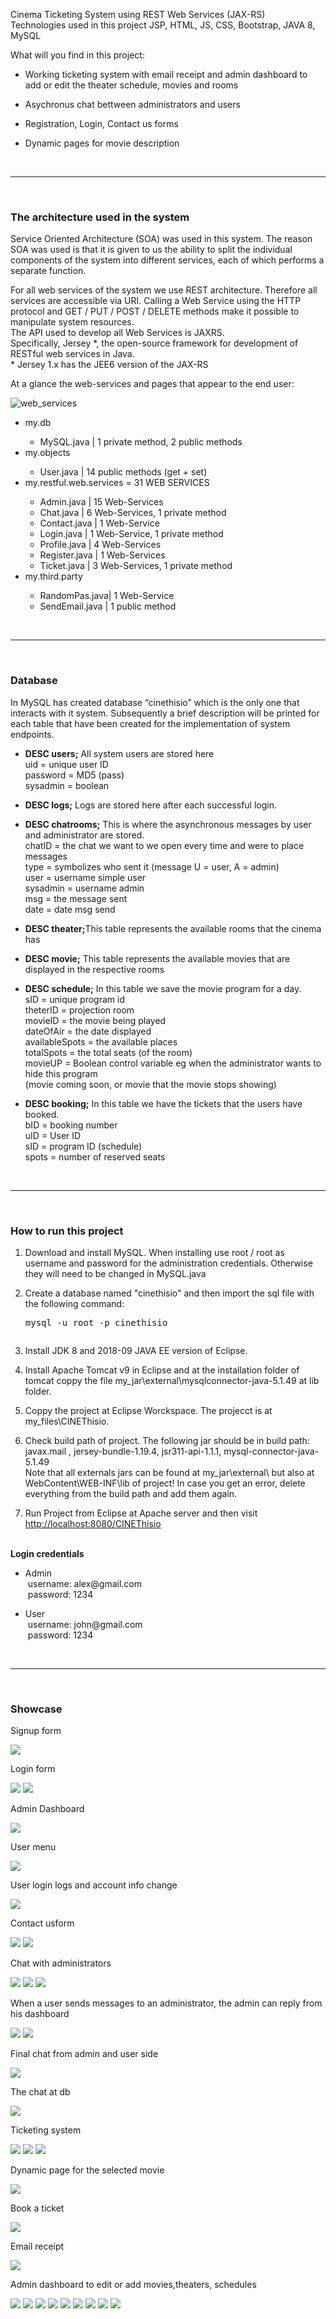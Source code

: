<div>
  <p>Cinema Ticketing System using REST Web Services (JAX-RS)<br>Technologies used in this project JSP, HTML, JS, CSS, Bootstrap, JAVA 8, MySQL</p>
  <p>What will you find in this project:</p>
  <ul>
    <li><p>Working ticketing system with email receipt and admin dashboard to add or edit the theater schedule, movies and rooms</p></li>
    <li><p>Asychronus chat bettween administrators and users</p></li>
    <li><p>Registration, Login, Contact us forms</p></li>
    <li><p>Dynamic pages for movie description</p></li>
  </ul>
</div>
<br><hr><br>

<div>
  <h3>The architecture used in the system</h3>
  <p>Service Oriented Architecture (SOA) was used in this system. The reason SOA was used is that it is given to us the ability to split the individual components of the system into different services, each of which performs a separate function.</p>
  <p>For all web services of the system we use REST architecture. Therefore all services are accessible via URI. Calling a Web Service using the HTTP protocol and GET / PUT / POST / DELETE methods make it possible to manipulate system resources.<br>The API used to develop all Web Services is JAXRS.<br>Specifically, Jersey *, the open-source framework for development of RESTful web services in Java.<br>
* Jersey 1.x has the JEE6 version of the JAX-RS</p>
  <p>At a glance the web-services and pages that appear to the end user:</p>
  <img src="https://github.com/sonole/sonole/blob/main/assets/cinethisio0.jpg?raw=true" alt="web_services">
  <ul>
    <li>my.db</li>
      <ul><li>MySQL.java | 1 private method, 2 public methods</li></ul>
    <li>my.objects</li>
      <ul><li>User.java | 14 public methods (get + set)</li></ul>
    <li>my.restful.web.services = 31 WEB SERVICES</li>
      <ul><li>Admin.java | 15 Web-Services</li>
      <li>Chat.java | 6 Web-Services, 1 private method</li>
      <li>Contact.java | 1 Web-Service</li>
      <li>Login.java | 1 Web-Service, 1 private method</li>
      <li>Profile.java | 4 Web-Services</li>
      <li>Register.java | 1 Web-Services</li>
      <li>Ticket.java | 3 Web-Services, 1 private method</li></ul>
    <li>my.third.party</li>
      <ul><li>RandomPas.java| 1 Web-Service</li>
      <li>SendEmail.java | 1 public method </li></ul>
  </ul>
</div>
<br><hr><br>

<div>
  <h3>Database</h3>
  <p>In MySQL has created database “cinethisio” which is the only one that interacts with it system. Subsequently a brief description will be printed for each table that have been created for the implementation of system endpoints.</p>
  <ul>
    <li><p><strong>DESC users;</strong> All system users are stored here<br>uid = unique user ID<br>password = MD5 (pass)<br>sysadmin = boolean</p></li>
    <li><p><strong>DESC logs;</strong> Logs are stored here after each successful login.</p></li>
    <li><p><strong>DESC chatrooms;</strong> This is where the asynchronous messages by user and administrator are stored.<br>chatID = the chat we want to we open every time and were to place messages<br>type = symbolizes who sent it (message U = user, A = admin)<br>user = username simple user<br>sysadmin = username admin<br>msg = the message sent<br>date = date msg send</p></li>
     <li><p><strong>DESC theater;</strong>This table represents the available rooms that the cinema has</p></li>
     <li><p><strong>DESC movie;</strong> This table represents the available movies that are displayed in the respective rooms</p></li>
     <li><p><strong>DESC schedule;</strong> In this table we save the movie program for a day.<br>sID = unique program id<br>theterID = projection room<br>movieID = the movie being played<br>dateOfAir = the date displayed<br>availableSpots = the available places<br>totalSpots = the total seats (of the room)<br>movieUP = Boolean control variable eg when the administrator wants to hide this program<br>(movie coming soon, or movie that the movie stops showing)</p></li>
     <li><p><strong>DESC booking;</strong>  In this table we have the tickets that the users have booked.<br>bID = booking number<br>uID = User ID<br>sID = program ID (schedule)<br>spots = number of reserved seats</p></li>
  </ol>
</div>
<br><hr><br>

<div>
<h3>How to run this project</h3>
<ol>
  <li><p>Download and install MySQL. When installing use root / root as username and password for the administration credentials. Otherwise they will need to be changed in MySQL.java</p></li>
  <li><p>Create a database named "cinethisio" and then import the sql file with the following command: <pre>mysql -u root -p cinethisio <PATH / cinethisio.sql</pre></p></li>
  <li><p>Install JDK 8 and 2018-09 JAVA EE version of Eclipse.</p></li>
  <li><p>Install Apache Tomcat v9 in Eclipse and at the installation folder of tomcat coppy the file my_jar\external\mysqlconnector-java-5.1.49 at lib folder.</p></li>
  <li><p>Coppy the project at Eclipse Worckspace. The projecct is at my_files\CINEThisio.</p></li>
  <li><p>Check build path of project. The following jar should be in build path:<br>javax.mail , jersey-bundle-1.19.4, jsr311-api-1.1.1, mysql-connector-java-5.1.49<br>Note that all externals jars can be found at my_jar\external\ but also at WebContent\WEB-INF\lib of project! In case you get an error, delete everything from the build path and add them again.</p></li>
  <li><p>Run Project from Eclipse at Apache server and then visit <a href="http://localhost:8080/CINEThisio" target="_blank">http://localhost:8080/CINEThisio</a></p></li>
</ol>
  <br>
  <strong>Login credentials</strong>
  <ul>
    <li><p>Admin<br>&nbsp;username: alex@gmail.com<br>&nbsp;password: 1234</p></li>
    <li><p>User<br>&nbsp;username: john@gmail.com<br>&nbsp;password: 1234</p></li>
  </ul>
</div>
<br><hr><br>

<div>
<h3>Showcase</h3>
  <p>Signup form</p>
  <img src="https://github.com/sonole/sonole/blob/main/assets/cinethisio9.jpg?raw=true">
  <p>Login form</p>
  <img src="https://github.com/sonole/sonole/blob/main/assets/cinethisio10.jpg?raw=true">
  <img src="https://github.com/sonole/sonole/blob/main/assets/cinethisio11.jpg?raw=true">
  <p>Admin Dashboard</p>
  <img src="https://github.com/sonole/sonole/blob/main/assets/cinethisio12.jpg?raw=true">
  <p>User menu</p>
  <img src="https://github.com/sonole/sonole/blob/main/assets/cinethisio13.jpg?raw=true">
  <p>User login logs and account info change</p>
  <img src="https://github.com/sonole/sonole/blob/main/assets/cinethisio14.jpg?raw=true">
  <p>Contact usform</p>
  <img src="https://github.com/sonole/sonole/blob/main/assets/cinethisio15.jpg?raw=true">
  <img src="https://github.com/sonole/sonole/blob/main/assets/cinethisio16.jpg?raw=true">
  <p>Chat with administrators</p>
  <img src="https://github.com/sonole/sonole/blob/main/assets/cinethisio17.jpg?raw=true">
  <img src="https://github.com/sonole/sonole/blob/main/assets/cinethisio18.jpg?raw=true">
  <img src="https://github.com/sonole/sonole/blob/main/assets/cinethisio19.jpg?raw=true">
  <p>When a user sends messages to an administrator, the admin can reply from his dashboard</p>
  <img src="https://github.com/sonole/sonole/blob/main/assets/cinethisio20.jpg?raw=true">
  <img src="https://github.com/sonole/sonole/blob/main/assets/cinethisio21.jpg?raw=true">
  <p>Final chat from admin and user side</p>
  <img src="https://github.com/sonole/sonole/blob/main/assets/cinethisio22.jpg?raw=true">
  <p>The chat at db</p>
  <img src="https://github.com/sonole/sonole/blob/main/assets/cinethisio23.jpg?raw=true">
  <p>Ticketing system</p>
  <img src="https://github.com/sonole/sonole/blob/main/assets/cinethisio24.jpg?raw=true">
  <img src="https://github.com/sonole/sonole/blob/main/assets/cinethisio25.jpg?raw=true">
  <img src="https://github.com/sonole/sonole/blob/main/assets/cinethisio26.jpg?raw=true">
  <p>Dynamic page for the selected movie</p>
  <img src="https://github.com/sonole/sonole/blob/main/assets/cinethisio27.jpg?raw=true">
  <p>Book a ticket</p>
  <img src="https://github.com/sonole/sonole/blob/main/assets/cinethisio28.jpg?raw=true">
  <p>Email receipt</p>
  <img src="https://github.com/sonole/sonole/blob/main/assets/cinethisio29.jpg?raw=true">
  <p>Admin dashboard to edit or add movies,theaters, schedules</p>
  <img src="https://github.com/sonole/sonole/blob/main/assets/cinethisio30.jpg?raw=true">
  <img src="https://github.com/sonole/sonole/blob/main/assets/cinethisio31.jpg?raw=true">
  <img src="https://github.com/sonole/sonole/blob/main/assets/cinethisio32.jpg?raw=true">
  <img src="https://github.com/sonole/sonole/blob/main/assets/cinethisio33.jpg?raw=true">
  <img src="https://github.com/sonole/sonole/blob/main/assets/cinethisio34.jpg?raw=true">
  <img src="https://github.com/sonole/sonole/blob/main/assets/cinethisio35.jpg?raw=true">
  <img src="https://github.com/sonole/sonole/blob/main/assets/cinethisio36.jpg?raw=true">
  <img src="https://github.com/sonole/sonole/blob/main/assets/cinethisio37.jpg?raw=true">
  <img src="https://github.com/sonole/sonole/blob/main/assets/cinethisio38.jpg?raw=true">
</div>
